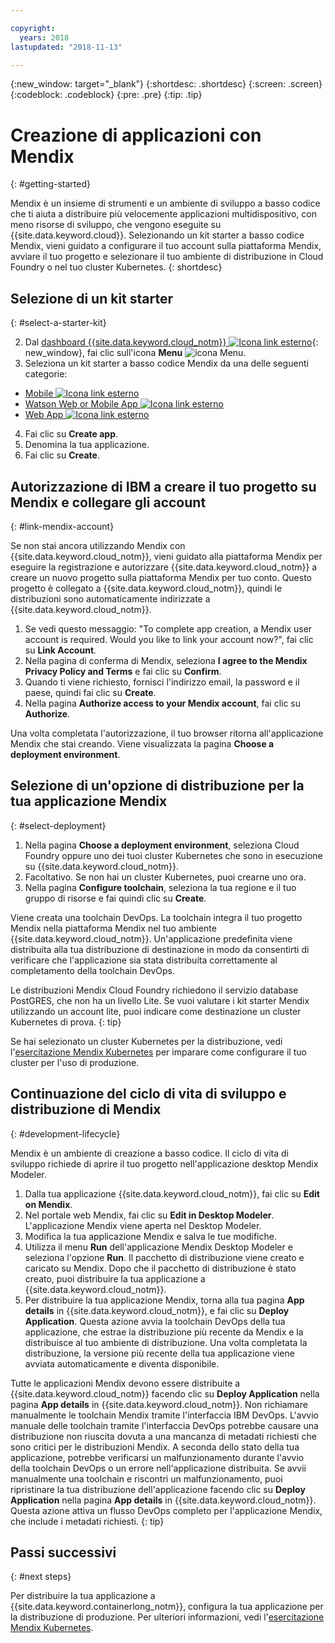 ```yaml
---

copyright:
  years: 2018
lastupdated: "2018-11-13"

---
```


{:new_window: target="_blank"}
{:shortdesc: .shortdesc}
{:screen: .screen}
{:codeblock: .codeblock}
{:pre: .pre}
{:tip: .tip}

# Creazione di applicazioni con Mendix
{: #getting-started}

Mendix è un insieme di strumenti e un ambiente di sviluppo a basso codice che ti aiuta a distribuire più velocemente applicazioni multidispositivo, con meno risorse di sviluppo, che vengono eseguite su {{site.data.keyword.cloud}}. Selezionando un kit starter a basso codice Mendix, vieni guidato a configurare il tuo account sulla piattaforma Mendix, avviare il tuo progetto e selezionare il tuo ambiente di distribuzione in Cloud Foundry o nel tuo cluster Kubernetes.
{: shortdesc}

## Selezione di un kit starter
{: #select-a-starter-kit}

2. Dal [dashboard {{site.data.keyword.cloud_notm}} ![Icona link esterno](../../icons/launch-glyph.svg "Icona link esterno")](https://console.bluemix.net/dashboard){: new_window}, fai clic sull'icona **Menu** ![icona Menu](../../icons/icon_hamburger.svg).
3. Seleziona un kit starter a basso codice Mendix da una delle seguenti categorie:
  * [Mobile ![Icona link esterno](../../icons/launch-glyph.svg "Icona link esterno")](https://console.bluemix.net/developer/appservice/starter-kits/mendix-mobile-app)
  * [Watson Web or Mobile App ![Icona link esterno](../../icons/launch-glyph.svg "Icona link esterno")](https://console.bluemix.net/developer/appservice/starter-kits/mendix-web-or-mobile-app-with-watson)
  * [Web App ![Icona link esterno](../../icons/launch-glyph.svg "Icona link esterno")](https://console.bluemix.net/developer/appservice/starter-kits/mendix-web-app)
4. Fai clic su **Create app**.
5. Denomina la tua applicazione. 
6. Fai clic su **Create**.

## Autorizzazione di IBM a creare il tuo progetto su Mendix e collegare gli account
{: #link-mendix-account}

Se non stai ancora utilizzando Mendix con {{site.data.keyword.cloud_notm}}, vieni guidato alla piattaforma Mendix per eseguire la registrazione e autorizzare {{site.data.keyword.cloud_notm}} a creare un nuovo progetto sulla piattaforma Mendix per tuo conto. Questo progetto è collegato a {{site.data.keyword.cloud_notm}}, quindi le distribuzioni sono automaticamente indirizzate a {{site.data.keyword.cloud_notm}}.

1. Se vedi questo messaggio: "To complete app creation, a Mendix user account is required. Would you like to link your account now?", fai clic su **Link Account**.
2. Nella pagina di conferma di Mendix, seleziona **I agree to the Mendix Privacy Policy and Terms** e fai clic su **Confirm**.
3. Quando ti viene richiesto, fornisci l'indirizzo email, la password e il paese, quindi fai clic su **Create**.
4. Nella pagina **Authorize access to your Mendix account**, fai clic su **Authorize**.

Una volta completata l'autorizzazione, il tuo browser ritorna all'applicazione Mendix che stai creando. Viene visualizzata la pagina **Choose a deployment environment**.

## Selezione di un'opzione di distribuzione per la tua applicazione Mendix
{: #select-deployment}

1. Nella pagina **Choose a deployment environment**, seleziona Cloud Foundry oppure uno dei tuoi cluster Kubernetes che sono in esecuzione su {{site.data.keyword.cloud_notm}}.
2. Facoltativo. Se non hai un cluster Kubernetes, puoi crearne uno ora.
3. Nella pagina **Configure toolchain**, seleziona la tua regione e il tuo gruppo di risorse e fai quindi clic su **Create**.

Viene creata una toolchain DevOps. La toolchain integra il tuo progetto Mendix nella piattaforma Mendix nel tuo ambiente {{site.data.keyword.cloud_notm}}. Un'applicazione predefinita viene distribuita alla tua distribuzione di destinazione in modo da consentirti di verificare che l'applicazione sia stata distribuita correttamente al completamento della toolchain DevOps.

Le distribuzioni Mendix Cloud Foundry richiedono il servizio database PostGRES, che non ha un livello Lite. Se vuoi valutare i kit starter Mendix utilizzando un account lite, puoi indicare come destinazione un cluster Kubernetes di prova.
{: tip}

Se hai selezionato un cluster Kubernetes per la distribuzione, vedi l'[esercitazione Mendix Kubernetes](/docs/apps/tutorials/tutorial_mendix_kubernetes.html) per imparare come configurare il tuo cluster per l'uso di produzione.


## Continuazione del ciclo di vita di sviluppo e distribuzione di Mendix
{: #development-lifecycle}

Mendix è un ambiente di creazione a basso codice. Il ciclo di vita di sviluppo richiede di aprire il tuo progetto nell'applicazione desktop Mendix Modeler.

1. Dalla tua applicazione {{site.data.keyword.cloud_notm}}, fai clic su **Edit on Mendix**.
2. Nel portale web Mendix, fai clic su **Edit in Desktop Modeler**.
  L'applicazione Mendix viene aperta nel Desktop Modeler.
3. Modifica la tua applicazione Mendix e salva le tue modifiche.
4. Utilizza il menu **Run** dell'applicazione Mendix Desktop Modeler e seleziona l'opzione **Run**.
  Il pacchetto di distribuzione viene creato e caricato su Mendix. Dopo che il pacchetto di distribuzione è stato creato, puoi distribuire la tua applicazione a {{site.data.keyword.cloud_notm}}.
5. Per distribuire la tua applicazione Mendix, torna alla tua pagina **App details** in {{site.data.keyword.cloud_notm}}, e fai clic su **Deploy Application**.
  Questa azione avvia la toolchain DevOps della tua applicazione, che estrae la distribuzione più recente da Mendix e la distribuisce al tuo ambiente di distribuzione. Una volta completata la distribuzione, la versione più recente della tua applicazione viene avviata automaticamente e diventa disponibile.

Tutte le applicazioni Mendix devono essere distribuite a {{site.data.keyword.cloud_notm}} facendo clic su **Deploy Application** nella pagina **App details** in {{site.data.keyword.cloud_notm}}. Non richiamare manualmente le toolchain Mendix tramite l'interfaccia IBM DevOps. L'avvio manuale delle toolchain tramite l'interfaccia DevOps potrebbe causare una distribuzione non riuscita dovuta a una mancanza di metadati richiesti che sono critici per le distribuzioni Mendix. A seconda dello stato della tua applicazione, potrebbe verificarsi un malfunzionamento durante l'avvio della toolchain DevOps o un errore nell'applicazione distribuita. Se avvii manualmente una toolchain e riscontri un malfunzionamento, puoi ripristinare la tua distribuzione dell'applicazione facendo clic su **Deploy Application** nella pagina **App details** in {{site.data.keyword.cloud_notm}}. Questa azione attiva un flusso DevOps completo per l'applicazione Mendix, che include i metadati richiesti.
{: tip}

## Passi successivi 
{: #next steps}

Per distribuire la tua applicazione a {{site.data.keyword.containerlong_notm}}, configura la tua applicazione per la distribuzione di produzione. Per ulteriori informazioni, vedi l'[esercitazione Mendix Kubernetes](/docs/apps/tutorials/tutorial_mendix_kubernetes.html). 
